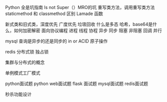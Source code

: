 Python 全是坑指南
Is not 
Super（）MRO的坑 重写类方法，调用重写类方法
staticmethod 和 classmethod 区别
Lamade 函数

新式类和旧式类，深度优先 广度优先
垃圾回收
什么是多态
哈希，base64是什么，如何加密解密
面向协议编程
进程 线程 协程 异步 同步 阻塞 非阻塞 回调 并行

mysql
查询是异步的还是同步的
in or
ACID
原子操作

redis 
分布式锁
独占锁

集群与分布式的概念

单例模式工厂模式

python面试题
python web面试题
flask 面试题
mysql面试题
redis面试题



秒杀功能设计